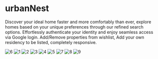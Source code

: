 # urbanNest
Discover your ideal home faster and more comfortably than ever, explore homes based on your unique preferences through our refined search options. 
Effortlessly authenticate your identity and enjoy seamless access via Google login. 
Add/Remove properties from wishlist, Add your own residency to be listed, completely responsive.

![6](https://github.com/Adii-sharma/urbanNest/assets/104681131/35c12110-c4f6-4b7c-a487-a4267d9973c4)
![1](https://github.com/Adii-sharma/urbanNest/assets/104681131/e424725e-df49-4aee-88a9-d2d6e987a3b8)
![2](https://github.com/Adii-sharma/urbanNest/assets/104681131/4950c9ca-ec39-4c38-bf2d-df2435728602)
![3](https://github.com/Adii-sharma/urbanNest/assets/104681131/f8d0143a-10dc-40da-9964-e1eeb043e51a)
![4](https://github.com/Adii-sharma/urbanNest/assets/104681131/f1cb15d8-4c12-4a77-b269-9dc8587fd542)
![5](https://github.com/Adii-sharma/urbanNest/assets/104681131/13eadcd5-07cd-4c48-9c11-1bbdf1302308)
![7](https://github.com/Adii-sharma/urbanNest/assets/104681131/0b2ccc0b-92a9-47c7-bb62-252ce260814e)
![8](https://github.com/Adii-sharma/urbanNest/assets/104681131/9500561d-2883-408d-9ea3-896945652262)
![9](https://github.com/Adii-sharma/urbanNest/assets/104681131/66506abb-cc66-4e6c-9089-5d99b008ee83)

